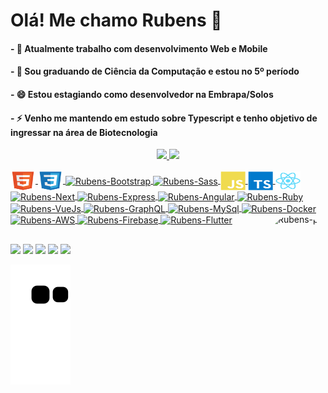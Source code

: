 <div><h1>Olá! Me chamo Rubens 👋</h1> 
<h4>- 🔭 Atualmente trabalho com desenvolvimento Web e Mobile</h4>
<h4>- 💬 Sou graduando de Ciência da Computação e estou no 5º período</h4>
<h4>- 😄 Estou estagiando como desenvolvedor na Embrapa/Solos</h4>
<h4>- ⚡ Venho me mantendo em estudo sobre Typescript e tenho objetivo de ingressar na área de Biotecnologia</h4>
</div>
<div align="center">
<a href="https://github.com/rubens-correa">
<img height="180em" src="https://github-readme-stats.vercel.app/api?username=rubens-correa&show_icons=true&theme=radical&include_all_commits=true&count_private=true"/>
<img height="180em" src="https://github-readme-stats.vercel.app/api/top-langs/?username=rubens-correa&layout=compact&langs_count=7&theme=radical"/>
</div>
<div style="display: inline_block"><br>
<img align="center" alt="Rubens-HTML" height="30" width="40" src="https://raw.githubusercontent.com/devicons/devicon/master/icons/html5/html5-original.svg">
<img align="center" alt="Rubens-CSS" height="30" width="40" src="https://raw.githubusercontent.com/devicons/devicon/master/icons/css3/css3-original.svg">
<img align="center" alt="Rubens-Bootstrap" height="30" width="40" src="https://user-images.githubusercontent.com/87000522/171234870-82bcea38-7716-481c-a4c9-349c75277db1.svg">
  <img align="center" alt="Rubens-Sass" height="30" width="40" src="https://user-images.githubusercontent.com/87000522/171235764-924ef6e8-c317-41b2-9ffa-78353b7f2f5b.svg">
  <img align="center" alt="Rubens-Js" height="30" width="40" src="https://raw.githubusercontent.com/devicons/devicon/master/icons/javascript/javascript-plain.svg">
  <img align="center" alt="Rubens-Ts" height="30" width="40" src="https://raw.githubusercontent.com/devicons/devicon/master/icons/typescript/typescript-plain.svg">
   <img align="center" alt="Rubens-React" height="30" width="40" src="https://raw.githubusercontent.com/devicons/devicon/master/icons/react/react-original.svg">
  <img align="center" alt="Rubens-Next" height="30" width="40" src="https://user-images.githubusercontent.com/87000522/171236200-6d74f986-5e54-431f-b237-df3f19a71e0c.svg">
<img align="center" alt="Rubens-Express" height="30" width="40" src="https://user-images.githubusercontent.com/87000522/171234875-e340d182-f5b9-4815-9c11-ffddf353345c.svg">
  <img align="center" alt="Rubens-Angular" height="30" width="40" src="https://user-images.githubusercontent.com/87000522/171234867-f5ee9ba5-7d7b-4b31-ad51-1aa147f5700b.svg">
  <img align="center" alt="Rubens-Ruby" height="30" width="40" src="https://user-images.githubusercontent.com/87000522/171234890-fd274fe2-d798-4380-acb9-2cd69cf9e3f5.svg">
  <img align="center" alt="Rubens-VueJs" height="30" width="40" src="https://user-images.githubusercontent.com/87000522/171234891-9c6bde51-ba27-447d-8bf7-54c060842275.svg">
  <img align="center" alt="Rubens-GraphQL" height="30" width="40" src="https://user-images.githubusercontent.com/87000522/171234883-0ea155a4-f09a-4579-b9f4-0e0d4a71dea8.svg">
  <img align="center" alt="Rubens-MySql" height="30" width="40" src="https://user-images.githubusercontent.com/87000522/171234886-43245dbc-a5b2-411c-809b-2a22a52d2edd.svg">
  <img align="center" alt="Rubens-Docker" height="40" width="50" src="https://user-images.githubusercontent.com/87000522/171234874-ef7d9a12-0d87-4e58-b157-457f99d5ccef.svg">
  <img align="center" alt="Rubens-AWS" height="30" width="40" src="https://user-images.githubusercontent.com/87000522/171234864-113f9913-adf0-4f25-99d4-e64c745a97b3.svg">
  <img align="center" alt="Rubens-Firebase" height="30" width="40" src="https://user-images.githubusercontent.com/87000522/171234877-f8debc43-e8ab-4e05-94a7-cb57f50f3a71.svg">
  <img align="center" alt="Rubens-Flutter" height="30" width="40" src="https://user-images.githubusercontent.com/87000522/171234878-fb9595a9-1e26-40a4-80c6-e89ed1335fb1.svg">
  <img align="right" alt="Rubens-pic" height="130px" style="border-radius:50px;" src="https://camo.githubusercontent.com/d36ea8a39e4f6ba5ffe30669fd043e042d1063e4738107fc34174b0897563242/68747470733a2f2f7374617469632e636f6c6c65637475692e636f6d2f73686f74732f333235323338352f6a6f622d6f70656e696e672d6c61726765">
</div> 
  
  ##
  
  
  <div>
    <a href="https://wa.me/5521982995513" target="_blank"><img src="https://img.shields.io/badge/WhatsApp-25D366?style=for-the-badge&logo=whatsapp&logoColor=white" target="_blank" target="_blank"></a>
    <a href="https://t.me/RubensDev" target="_blank"><img src="https://img.shields.io/badge/Telegram-2CA5E0?style=for-the-badge&logo=telegram&logoColor=white" target="_blank" target="_blank"></a>
  <a href="https://www.instagram.com/rubens.dev/" target="_blank"><img src="https://img.shields.io/badge/-Instagram-%23E4405F?style=for-the-badge&logo=instagram&logoColor=white" target="_blank"></a>
  <a href = "mailto:kbs.rubens@gmail.com"><img src="https://img.shields.io/badge/-Gmail-%23333?style=for-the-badge&logo=gmail&logoColor=white" target="_blank"></a>
  <a href="https://www.linkedin.com/in/rubens-silva-0b3b75188/" target="_blank"><img src="https://img.shields.io/badge/-LinkedIn-%230077B5?style=for-the-badge&logo=linkedin&logoColor=white" target="_blank"></a>
      
   </div>
  
![Snake animation](https://github.com/rubens-correa/rubens-correa/blob/output/github-contribution-grid-snake.svg)
  
